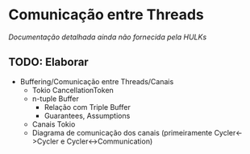 # Comunicação entre Threads
*Documentação detalhada ainda não fornecida pela HULKs*

## **TODO**: Elaborar

- Buffering/Comunicação entre Threads/Canais
    - Tokio CancellationToken
    - n-tuple Buffer
        - Relação com Triple Buffer
        - Guarantees, Assumptions
    - Canais Tokio
    - Diagrama de comunicação dos canais (primeiramente Cycler<->Cycler e Cycler<->Communication)
